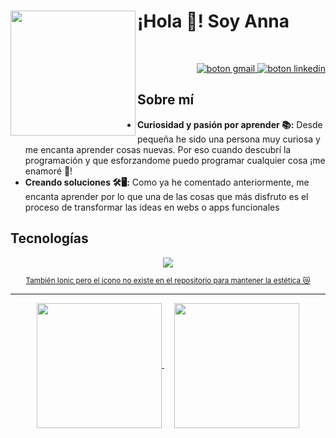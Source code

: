 <h1 align="left">
<img align="left" src="https://media.giphy.com/media/4TnHlUBm55QMzBLvq6/giphy.gif?cid=ecf05e47qipkta8lckgiwhk6kfbcvoy1sl159it1nb499txs&ep=v1_stickers_search&rid=giphy.gif&ct=s" width="200">
¡Hola 🤗! Soy Anna
</h1>

&nbsp; &nbsp;&nbsp; &nbsp;

<p align="right">
<a href="mailto:anna.ruiz.dev@gmail.com">
  <img src="https://img.shields.io/badge/Gmail-D14836?style=for-the-badge&logo=gmail&logoColor=white" alt="boton gmail">
</a>

<a href="https://www.linkedin.com/in/anna-ruiz-bl/">
  <img src="https://img.shields.io/badge/LinkedIn-0077B5?style=for-the-badge&logo=linkedin&logoColor=white" alt="boton linkedin">
</a>
</p>

<h2>Sobre mí</h2>

<ul>
  <li>
    <b>Curiosidad y pasión por aprender 📚:</b>
    Desde pequeña he sido una persona muy curiosa y me encanta aprender cosas nuevas. Por eso cuando descubrí la programación y que esforzandome puedo programar cualquier cosa ¡me enamoré 🤩!
  </li>

  <li>
    <b>Creando soluciones 🛠️🖥️:</b>
    Como ya he comentado anteriormente, me encanta aprender por lo que una de las cosas que más disfruto es el proceso de transformar las ideas en webs o apps funcionales
  </li>
  
</ul>

<h2>Tecnologías</h2>

<p align="center">
    <a href="https://skillicons.dev">
        <img src="https://skillicons.dev/icons?i=git,angular,css,html,ts,vue,java,js&perline=4" />
        <p align="center">
          <small>También Ionic pero el icono no existe en el repositorio para mantener la estética 😿 </small>
        </p>
    </a>
</p>

<hr>

<div align="center">
  <a href="https://github.com/annruiblaz/github-readme-stats">
  <img height="200" align="center" src="https://github-readme-stats.vercel.app/api?username=annruiblaz&show_icons=true&hide=issues,contribs&rank_icon=github&locale=es&theme=shadow_blue" />
</a>
&nbsp; &nbsp;
<a href="https://github.com/annruiblaz/convoychat">
  <img height="200" align="center" src="https://github-readme-stats.vercel.app/api/top-langs?username=annruiblaz&layout=compact&langs_count=8&locale=es&card_width=320&theme=shadow_blue" />
</a>
</div>
